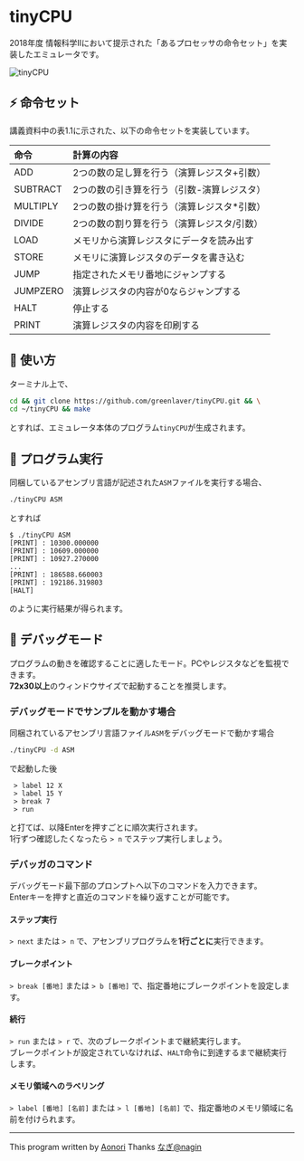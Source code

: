 # tinyCPU
2018年度 情報科学Ⅱにおいて提示された「あるプロセッサの命令セット」を実装したエミュレータです。

![tinyCPU](https://raw.githubusercontent.com/wiki/greenlaver/tinyCPU/images/tinyCPU_ss.gif)

## :zap: 命令セット
講義資料中の表1.1に示された、以下の命令セットを実装しています。

|命令|計算の内容|
|:-|:-|
|ADD|2つの数の足し算を行う（演算レジスタ+引数）|
|SUBTRACT|2つの数の引き算を行う（引数-演算レジスタ）|
|MULTIPLY|2つの数の掛け算を行う（演算レジスタ*引数）|
|DIVIDE|2つの数の割り算を行う（演算レジスタ/引数）|
|LOAD|メモリから演算レジスタにデータを読み出す|
|STORE|メモリに演算レジスタのデータを書き込む|
|JUMP|指定されたメモリ番地にジャンプする|
|JUMPZERO|演算レジスタの内容が0ならジャンプする|
|HALT|停止する|
|PRINT|演算レジスタの内容を印刷する|

## :beginner: 使い方
ターミナル上で、
```bash
cd && git clone https://github.com/greenlaver/tinyCPU.git && \
cd ~/tinyCPU && make
```
とすれば、エミュレータ本体のプログラム`tinyCPU`が生成されます。

## :page_with_curl: プログラム実行
同梱しているアセンブリ言語が記述された`ASM`ファイルを実行する場合、
```bash
./tinyCPU ASM
```
とすれば
```console
$ ./tinyCPU ASM
[PRINT] : 10300.000000
[PRINT] : 10609.000000
[PRINT] : 10927.270000
...
[PRINT] : 186588.660003
[PRINT] : 192186.319803
[HALT]
```
のように実行結果が得られます。

## :scroll: デバッグモード
プログラムの動きを確認することに適したモード。PCやレジスタなどを監視できます。  
**72x30以上**のウィンドウサイズで起動することを推奨します。

### デバッグモードでサンプルを動かす場合
同梱されているアセンブリ言語ファイル`ASM`をデバッグモードで動かす場合
```bash
./tinyCPU -d ASM
```
で起動した後
```console
 > label 12 X
 > label 15 Y
 > break 7
 > run
```
と打てば、以降Enterを押すごとに順次実行されます。  
1行ずつ確認したくなったら `> n` でステップ実行しましょう。

### デバッガのコマンド
デバッグモード最下部のプロンプトへ以下のコマンドを入力できます。  
Enterキーを押すと直近のコマンドを繰り返すことが可能です。

#### ステップ実行
`> next` または `> n` で、アセンブリプログラムを**1行ごとに**実行できます。

#### ブレークポイント
`> break [番地]` または `> b [番地]` で、指定番地にブレークポイントを設定します。

#### 続行
`> run` または `> r` で、次のブレークポイントまで継続実行します。  
ブレークポイントが設定されていなければ、`HALT`命令に到達するまで継続実行します。

#### メモリ領域へのラベリング
`> label [番地] [名前]` または `> l [番地] [名前]` で、指定番地のメモリ領域に名前を付けられます。

---
This program written by [Aonori](https://twitter.com/aonr_jp)
Thanks [なぎ@nagin](https://twitter.com/nagi_kknn)